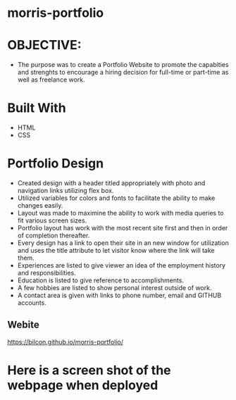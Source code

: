 # morris-portfolio

# OBJECTIVE:
* The purpose was to create a Portfolio Website to promote the capabities and strenghts to encourage a hiring decision for full-time or part-time as well as freelance work.

# Built With
* HTML
* CSS

# Portfolio Design
* Created design with a header titled appropriately with photo and navigation links utilizing flex box.
* Utilized variables for colors and fonts to facilitate the ability to make changes easily.
* Layout was made to maximine the ability to work with media queries to fit various screen sizes.
* Portfolio layout has work with the most recent site first and then in order of completion thereafter.
* Every design has a link to open their site in an new window for utilization and uses the title attribute to let visitor know where the link will take them.
* Experiences are listed to give viewer an idea of the employment history and responsibilities.
* Education is listed to give reference to accomplishments.
* A few hobbies are listed to show personal interest outside of work.
* A contact area is given with links to phone number, email and GITHUB accounts.

## Webite
https://bilcon.github.io/morris-portfolio/
# Here is a screen shot of the webpage when deployed


